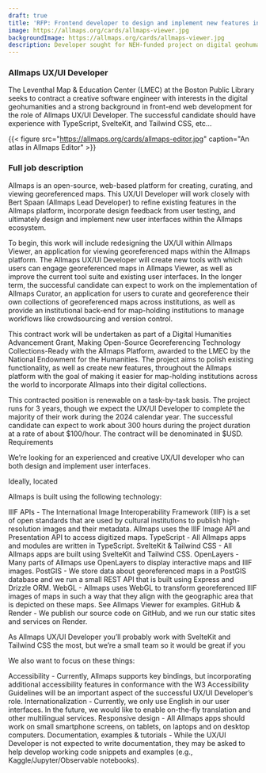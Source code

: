 ```yaml
---
draft: true
title: 'RFP: Frontend developer to design and implement new features in Allmaps platform'
image: https://allmaps.org/cards/allmaps-viewer.jpg
backgroundImage: https://allmaps.org/cards/allmaps-viewer.jpg
description: Developer sought for NEH-funded project on digital geohumanities
---
```


### Allmaps UX/UI Developer

The Leventhal Map & Education Center (LMEC) at the Boston Public Library seeks to contract a creative software engineer with interests in the digital geohumanities and a strong background in front-end web development for the role of Allmaps UX/UI Developer. The successful candidate should have experience with TypeScript, SvelteKit, and Tailwind CSS, etc…

{{< figure src="https://allmaps.org/cards/allmaps-editor.jpg" caption="An atlas in Allmaps Editor" >}}

### Full job description

Allmaps is an open-source, web-based platform for creating, curating, and viewing georeferenced maps. This UX/UI Developer will work closely with Bert Spaan (Allmaps Lead Developer) to refine existing features in the Allmaps platform, incorporate design feedback from user testing, and ultimately design and implement new user interfaces within the Allmaps ecosystem.

To begin, this work will include redesigning the UX/UI within Allmaps Viewer, an application for viewing georeferenced maps within the Allmaps platform. The Allmaps UX/UI Developer will create new tools with which users can engage georeferenced maps in Allmaps Viewer, as well as improve the current tool suite and existing user interfaces. In the longer term, the successful candidate can expect to work on the implementation of Allmaps Curator, an application for users to curate and georeference their own collections of georeferenced maps across institutions, as well as provide an institutional back-end for map-holding institutions to manage workflows like crowdsourcing and version control.

This contract work will be undertaken as part of a Digital Humanities Advancement Grant, Making Open-Source Georeferencing Technology Collections-Ready with the Allmaps Platform, awarded to the LMEC by the National Endowment for the Humanities. The project aims to polish existing functionality, as well as create new features, throughout the Allmaps platform with the goal of making it easier for map-holding institutions across the world to incorporate Allmaps into their digital collections.

This contracted position is renewable on a task-by-task basis. The project runs for 3 years, though we expect the UX/UI Developer to complete the majority of their work during the 2024 calendar year. The successful candidate can expect to work about 300 hours during the project duration at a rate of about $100/hour. The contract will be denominated in $USD.
Requirements

We’re looking for an experienced and creative UX/UI developer who can both design and implement user interfaces.

Ideally, located

Allmaps is built using the following technology:

IIIF APIs - The International Image Interoperability Framework (IIIF) is a set of open standards that are used by cultural institutions to publish high-resolution images and their metadata. Allmaps uses the IIIF Image API and Presentation API to access digitized maps.
TypeScript - All Allmaps apps and modules are written in TypeScript.
SvelteKit & Tailwind CSS - All Allmaps apps are built using SvelteKit and Tailwind CSS.
OpenLayers - Many parts of Allmaps use OpenLayers to display interactive maps and IIIF images.
PostGIS - We store data about georeferenced maps in a PostGIS database and we run a small REST API that is built using Express and Drizzle ORM.
WebGL - Allmaps uses WebGL to transform georeferenced IIIF images of maps in such a way that they align with the geographic area that is depicted on these maps. See Allmaps Viewer for examples.
GitHub & Render - We publish our source code on GitHub, and we run our static sites and services on Render.

As Allmaps UX/UI Developer you’ll probably work with SvelteKit and Tailwind CSS the most, but we’re a small team so it would be great if you

We also want to focus on these things:

Accessibility - Currently, Allmaps supports key bindings, but incorporating additional accessibility features in conformance with the W3 Accessibility Guidelines will be an important aspect of the successful UX/UI Developer’s role.
Internationalization - Currently, we only use English in our user interfaces. In the future, we would like to enable on-the-fly translation and other multilingual services.
Responsive design - All Allmaps apps should work on small smartphone screens, on tablets, on laptops and on desktop computers.
Documentation, examples & tutorials - While the UX/UI Developer is not expected to write documentation, they may be asked to help develop working code snippets and examples (e.g., Kaggle/Jupyter/Observable notebooks).
